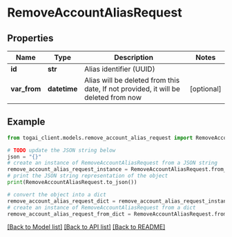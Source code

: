# RemoveAccountAliasRequest


## Properties

Name | Type | Description | Notes
------------ | ------------- | ------------- | -------------
**id** | **str** | Alias identifier (UUID) | 
**var_from** | **datetime** | Alias will be deleted from this date, If not provided, it will be deleted from now | [optional] 

## Example

```python
from togai_client.models.remove_account_alias_request import RemoveAccountAliasRequest

# TODO update the JSON string below
json = "{}"
# create an instance of RemoveAccountAliasRequest from a JSON string
remove_account_alias_request_instance = RemoveAccountAliasRequest.from_json(json)
# print the JSON string representation of the object
print(RemoveAccountAliasRequest.to_json())

# convert the object into a dict
remove_account_alias_request_dict = remove_account_alias_request_instance.to_dict()
# create an instance of RemoveAccountAliasRequest from a dict
remove_account_alias_request_from_dict = RemoveAccountAliasRequest.from_dict(remove_account_alias_request_dict)
```
[[Back to Model list]](../README.md#documentation-for-models) [[Back to API list]](../README.md#documentation-for-api-endpoints) [[Back to README]](../README.md)



